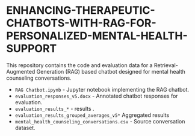 # ENHANCING-THERAPEUTIC-CHATBOTS-WITH-RAG-FOR-PERSONALIZED-MENTAL-HEALTH-SUPPORT

This repository contains the code and evaluation data for a Retrieval-Augmented Generation (RAG) based chatbot designed for mental health counseling conversations.
- `RAG Chatbot.ipynb` - Jupyter notebook implementing the RAG chatbot.
- `evaluation_responses_v5.docx` - Annotated chatbot responses for evaluation.
- `evaluation_results_*` -  results .
- `evaluation_results_grouped_averages_v5*` Aggregated results
- `mental_health_counseling_conversations.csv` - Source conversation dataset.
